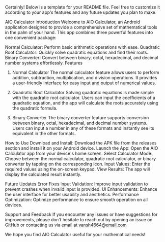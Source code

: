 
Certainly! Below is a template for your README file. Feel free to customize it according to your app's features and any future updates you plan to make.

AIO Calculator
Introduction
Welcome to AIO Calculator, an Android application designed to provide a comprehensive set of mathematical tools in the palm of your hand. This app combines three powerful features into one convenient package:

Normal Calculator: Perform basic arithmetic operations with ease.
Quadratic Root Calculator: Quickly solve quadratic equations and find their roots.
Binary Converter: Convert between binary, octal, hexadecimal, and decimal number systems effortlessly.
Features
1. Normal Calculator
The normal calculator feature allows users to perform addition, subtraction, multiplication, and division operations. It provides a user-friendly interface for easy input and output of numerical values.

2. Quadratic Root Calculator
Solving quadratic equations is made simple with the quadratic root calculator. Users can input the coefficients of a quadratic equation, and the app will calculate the roots accurately using the quadratic formula.

3. Binary Converter
The binary converter feature supports conversion between binary, octal, hexadecimal, and decimal number systems. Users can input a number in any of these formats and instantly see its equivalent in the other formats.

How to Use
Download and Install: Download the APK file from the releases section and install it on your Android device.
Launch the App: Open the AIO Calculator app from your device's home screen.
Select Calculator Mode: Choose between the normal calculator, quadratic root calculator, or binary converter by tapping on the corresponding icon.
Input Values: Enter the required values using the on-screen keypad.
View Results: The app will display the calculated result instantly.

Future Updates
Error Fixes
Input Validation: Improve input validation to prevent crashes when invalid input is provided.
UI Enhancements: Enhance the user interface for better usability and aesthetics.
Performance Optimization: Optimize performance to ensure smooth operation on all devices.

Support and Feedback
If you encounter any issues or have suggestions for improvements, please don't hesitate to reach out by opening an issue on GitHub or contacting us via email at vansh4664@email.com

We hope you find AIO Calculator useful for your mathematical needs!
